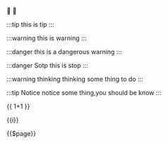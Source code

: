:tada: :100:

:::tip
this is tip
:::

:::warning
this is warning
:::

:::danger
this is a dangerous warning
:::

:::danger Sotp
this is stop
:::

:::warning thinking
thinking some thing to do 
:::

:::tip Notice
notice some thing,you should be  know
:::

{{ 1+1 }}

<span v-for="i in 3">{{i}}    </span>

<span>{{$page}}</span>